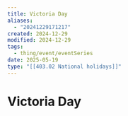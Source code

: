 ```yaml
---
title: Victoria Day
aliases:
  - "20241229171217"
created: 2024-12-29
modified: 2024-12-29
tags:
  - thing/event/eventSeries
date: 2025-05-19
type: "[[403.02 National holidays]]"
---
```

# Victoria Day
